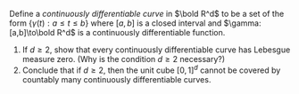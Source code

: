 Define a $continuously\ differentiable\ curve$ in $\bold R^d$ to be a set of the form $\{\gamma(t):a\le t\le b\}$ where $[a,b]$ is a closed interval and $\gamma:[a,b]\to\bold R^d$ is a continuously differentiable function.
1. If $d\ge 2$, show that every continuously differentiable curve has Lebesgue measure zero. (Why is the condition $d\ge 2$ necessary?)
2. Conclude that if $d\ge 2$, then the unit cube $[0, 1]^d$ cannot be covered by countably many continuously differentiable curves.